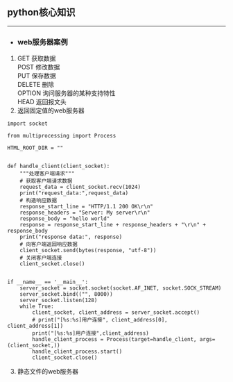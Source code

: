 ## python核心知识
********************
- ### web服务器案例
1. GET 获取数据<br>
POST 修改数据<br>
PUT 保存数据<br>
DELETE 删除<br>
OPTION 询问服务器的某种支持特性<br>
HEAD 返回报文头<br>
2. 返回固定值的web服务器<br>
```
import socket

from multiprocessing import Process

HTML_ROOT_DIR = ""


def handle_client(client_socket):
    """处理客户端请求"""
    # 获取客户端请求数据
    request_data = client_socket.recv(1024)
    print("request_data:",request_data)
    # 构造响应数据
    response_start_line = "HTTP/1.1 200 OK\r\n"
    response_headers = "Server: My server\r\n"
    response_body = "hello world"
    response = response_start_line + response_headers + "\r\n" + response_body
    print("response data:", response)
    # 向客户端返回响应数据
    client_socket.send(bytes(response, "utf-8"))
    # 关闭客户端连接
    client_socket.close()


if __name__ == '__main__':
    server_socket = socket.socket(socket.AF_INET, socket.SOCK_STREAM)
    server_socket.bind(("", 8000))
    server_socket.listen(128)
    while True:
        client_socket, client_address = server_socket.accept()
        # print("[%s:%s]用户连接", client_address[0], client_address[1])
        print("[%s:%s]用户连接",client_address)
        handle_client_process = Process(target=handle_client, args=(client_socket,))
        handle_client_process.start()
        client_socket.close()
```
3. 静态文件的web服务器<br>
```

```
